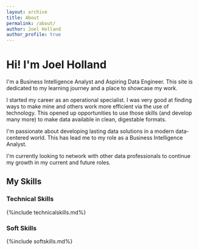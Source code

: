 ```yaml
---
layout: archive
title: About
permalink: /about/
author: Joel Holland
author_profile: true
---
```


# Hi! I'm Joel Holland
I'm a Business Intelligence Analyst and Aspiring Data Engineer. This site is dedicated to my learning journey and a place to showcase my work.

I started my career as an operational specialist. I was very good at finding ways to make mine and others work more efficient via the use of technology. 
This opened up opportunities to use those skills (and develop many more) to make data available in clean, digestable formats.

I'm passionate about developing lasting data solutions in a modern data-centered world. This has lead me to my role as a Business Intelligence Analyst.

I'm currently looking to network with other data professionals to continue my growth in my current and future roles.

## My Skills
### Technical Skills

{%include technicalskills.md%}

### Soft Skills

{%include softskills.md%}
